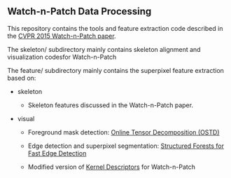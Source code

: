 ## Watch-n-Patch Data Processing

This repository contains the tools and feature extraction code described in the [CVPR 2015 Watch-n-Patch paper](http://watchnpatch.cs.cornell.edu/paper/watchnpatch_cvpr15.pdf).

The skeleton/ subdirectory mainly contains skeleton alignment and visualization codesfor Watch-n-Patch

The feature/ subdirectory mainly contains the superpixel feature extraction based on:

- skeleton
	
	- Skeleton features discussed in the Watch-n-Patch paper.

- visual

	- Foreground mask detection: [Online Tensor Decomposition (OSTD)](https://github.com/andrewssobral/ostd)

	- Edge detection and superpixel segmentation: [Structured Forests for Fast Edge Detection](https://github.com/pdollar/edges)

	- Modified version of [Kernel Descriptors](http://research.cs.washington.edu/istc/lfb/paper/nips10.pdf) for Watch-n-Patch
